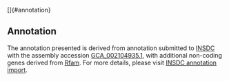 []{#annotation}

Annotation
----------

The annotation presented is derived from annotation submitted to
[INSDC](http://www.insdc.org) with the assembly accession
[GCA\_002104935.1](http://www.ebi.ac.uk/ena/data/view/GCA_002104935.1),
with additional non-coding genes derived from
[Rfam](http://rfam.xfam.org/). For more details, please visit [INSDC
annotation
import](http://ensemblgenomes.org/info/data/insdc_annotation).
